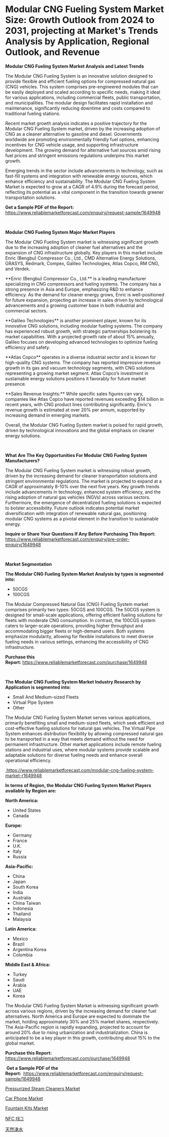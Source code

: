 <p><h1>Modular CNG Fueling System Market Size: Growth Outlook from 2024 to 2031, projecting at Market's Trends Analysis by Application, Regional Outlook, and Revenue</h1></p><p><strong>Modular CNG Fueling System Market Analysis and Latest Trends</strong></p>
<p><p>The Modular CNG Fueling System is an innovative solution designed to provide flexible and efficient fueling options for compressed natural gas (CNG) vehicles. This system comprises pre-engineered modules that can be easily deployed and scaled according to specific needs, making it ideal for various applications, including commercial fleets, public transportation, and municipalities. The modular design facilitates rapid installation and maintenance, significantly reducing downtime and costs compared to traditional fueling stations.</p><p>Recent market growth analysis indicates a positive trajectory for the Modular CNG Fueling System market, driven by the increasing adoption of CNG as a cleaner alternative to gasoline and diesel. Governments worldwide are promoting environmentally friendly fuel options, enhancing incentives for CNG vehicle usage, and supporting infrastructure development. The growing demand for alternative fuel sources amid rising fuel prices and stringent emissions regulations underpins this market growth.</p><p>Emerging trends in the sector include advancements in technology, such as fast-fill systems and integration with renewable energy sources, which enhance efficiency and sustainability. The Modular CNG Fueling System Market is expected to grow at a CAGR of 4.9% during the forecast period, reflecting its potential as a vital component in the transition towards greener transportation solutions.</p></p>
<p><strong>Get a Sample PDF of the Report:&nbsp;</strong> <a href="https://www.reliablemarketforecast.com/enquiry/request-sample/1649948?utm_campaign=1125&utm_medium=2&utm_source=Github&utm_content=ia&utm_term=26092024&utm_id=modular-cng-fueling-system">https://www.reliablemarketforecast.com/enquiry/request-sample/1649948</a></p>
<p>&nbsp;</p>
<p><strong>Modular CNG Fueling System Major Market Players</strong></p>
<p><p>The Modular CNG Fueling System market is witnessing significant growth due to the increasing adoption of cleaner fuel alternatives and the expansion of CNG infrastructure globally. Key players in this market include Enric (Bengbu) Compressor Co., Ltd., CMD Alternative Energy Solutions, GRASYS, Redmark, Compex, Galileo Technologies, Atlas Copco, RM CNG, and Verdek.</p><p>**Enric (Bengbu) Compressor Co., Ltd.** is a leading manufacturer specializing in CNG compressors and fueling systems. The company has a strong presence in Asia and Europe, emphasizing R&D to enhance efficiency. As the demand for cleaner energy grows, Enric is well-positioned for future expansion, projecting an increase in sales driven by technological advancements and a growing customer base in both industrial and commercial sectors.</p><p>**Galileo Technologies** is another prominent player, known for its innovative CNG solutions, including modular fueling systems. The company has experienced robust growth, with strategic partnerships bolstering its market capabilities. With a projected growth rate of about 15% annually, Galileo focuses on developing advanced technologies to optimize fueling efficiency and safety.</p><p>**Atlas Copco** operates in a diverse industrial sector and is known for high-quality CNG systems. The company has reported impressive revenue growth in its gas and vacuum technology segments, with CNG solutions representing a growing market segment. Atlas Copco’s investment in sustainable energy solutions positions it favorably for future market presence.</p><p>**Sales Revenue Insights:** While specific sales figures can vary, companies like Atlas Copco have reported revenues exceeding $14 billion in recent years, with CNG product lines contributing significantly. Enric's revenue growth is estimated at over 20% per annum, supported by increasing demand in emerging markets.</p><p>Overall, the Modular CNG Fueling System market is poised for rapid growth, driven by technological innovations and the global emphasis on cleaner energy solutions.</p></p>
<p>&nbsp;</p>
<p><strong>What Are The Key Opportunities For Modular CNG Fueling System Manufacturers?</strong></p>
<p><p>The Modular CNG Fueling System market is witnessing robust growth, driven by the increasing demand for cleaner transportation solutions and stringent environmental regulations. The market is projected to expand at a CAGR of approximately 8-10% over the next five years. Key growth trends include advancements in technology, enhanced system efficiency, and the rising adoption of natural gas vehicles (NGVs) across various sectors. Furthermore, the emergence of decentralized fueling solutions is expected to bolster accessibility. Future outlook indicates potential market diversification with integration of renewable natural gas, positioning modular CNG systems as a pivotal element in the transition to sustainable energy.</p></p>
<p><strong>Inquire or Share Your Questions If Any Before Purchasing This Report:</strong> <a href="https://www.reliablemarketforecast.com/enquiry/pre-order-enquiry/1649948?utm_campaign=1125&utm_medium=2&utm_source=Github&utm_content=ia&utm_term=26092024&utm_id=modular-cng-fueling-system">https://www.reliablemarketforecast.com/enquiry/pre-order-enquiry/1649948</a></p>
<p>&nbsp;</p>
<p><strong>Market Segmentation</strong></p>
<p><strong>The Modular CNG Fueling System Market Analysis by types is segmented into:</strong></p>
<p><ul><li>50CGS</li><li>100CGS</li></ul></p>
<p><p>The Modular Compressed Natural Gas (CNG) Fueling System market comprises primarily two types: 50CGS and 100CGS. The 50CGS system is designed for small-scale applications, offering efficient fueling solutions for fleets with moderate CNG consumption. In contrast, the 100CGS system caters to larger-scale operations, providing higher throughput and accommodating bigger fleets or high-demand users. Both systems emphasize modularity, allowing for flexible installations to meet diverse fueling needs in various settings, enhancing the accessibility of CNG infrastructure.</p></p>
<p><strong>Purchase this Report:&nbsp;</strong><a href="https://www.reliablemarketforecast.com/purchase/1649948?utm_campaign=1125&utm_medium=2&utm_source=Github&utm_content=ia&utm_term=26092024&utm_id=modular-cng-fueling-system">https://www.reliablemarketforecast.com/purchase/1649948</a></p>
<p>&nbsp;</p>
<p><strong>The Modular CNG Fueling System Market Industry Research by Application is segmented into:</strong></p>
<p><ul><li>Small And Medium-sized Fleets</li><li>Virtual Pipe System</li><li>Other</li></ul></p>
<p><p>The Modular CNG Fueling System Market serves various applications, primarily benefiting small and medium-sized fleets, which seek efficient and cost-effective fueling solutions for natural gas vehicles. The Virtual Pipe System enhances distribution flexibility by allowing compressed natural gas to be transported in a way that meets demand without the need for permanent infrastructure. Other market applications include remote fueling stations and industrial uses, where modular systems provide scalable and adaptable solutions for diverse fueling needs and enhance overall operational efficiency.</p></p>
<p><a href="https://www.reliablemarketforecast.com/modular-cng-fueling-system-market-r1649948?utm_campaign=1125&utm_medium=2&utm_source=Github&utm_content=ia&utm_term=26092024&utm_id=modular-cng-fueling-system">&nbsp;https://www.reliablemarketforecast.com/modular-cng-fueling-system-market-r1649948</a></p>
<p><strong>In terms of Region, the Modular CNG Fueling System Market Players available by Region are:</strong></p>
<p>
    <p> <strong> North America: </strong>
        <ul>
            <li>United States</li>
            <li>Canada</li>
        </ul>
        </p> 
    <p> <strong> Europe: </strong>
        <ul>
            <li>Germany</li>
            <li>France</li>
            <li>U.K.</li>
            <li>Italy</li>
            <li>Russia</li>
        </ul>
        </p> 
    <p> <strong> Asia-Pacific: </strong>
        <ul>
            <li>China</li>
            <li>Japan</li>
            <li>South Korea</li>
            <li>India</li>
            <li>Australia</li>
            <li>China Taiwan</li>
            <li>Indonesia</li>
            <li>Thailand</li>
            <li>Malaysia</li>
        </ul>
        </p> 
    <p> <strong> Latin America: </strong>
        <ul>
            <li>Mexico</li>
            <li>Brazil</li>
            <li>Argentina Korea</li>
            <li>Colombia</li>
        </ul>
        </p> 
    <p> <strong> Middle East & Africa: </strong>
        <ul>
            <li>Turkey</li>
            <li>Saudi</li>
            <li>Arabia</li>
            <li>UAE</li>
            <li>Korea</li>
        </ul>
    </p>
    </p>
<p><p>The Modular CNG Fueling System Market is witnessing significant growth across various regions, driven by the increasing demand for cleaner fuel alternatives. North America and Europe are expected to dominate the market, holding approximately 30% and 25% market shares, respectively. The Asia-Pacific region is rapidly expanding, projected to account for around 20% due to rising urbanization and industrialization. China is anticipated to be a key player in this growth, contributing about 15% to the global market.</p></p>
<p><strong>Purchase this Report: </strong><a href="https://www.reliablemarketforecast.com/purchase/1649948?utm_campaign=1125&utm_medium=2&utm_source=Github&utm_content=ia&utm_term=26092024&utm_id=modular-cng-fueling-system">https://www.reliablemarketforecast.com/purchase/1649948</a></p>
<p>&nbsp;<strong>Get a Sample PDF of the Report:&nbsp;&nbsp;</strong><a href="https://www.reliablemarketforecast.com/enquiry/request-sample/1649948?utm_campaign=1125&utm_medium=2&utm_source=Github&utm_content=ia&utm_term=26092024&utm_id=modular-cng-fueling-system">https://www.reliablemarketforecast.com/enquiry/request-sample/1649948</a></p>
<p><strong></strong></p>
<p><p><a href="https://issuu.com/reportprime-2/docs/pressurized-steam-cleaners-market-s_115203fd1001a3?utm_campaign=1125&utm_medium=2&utm_source=Github&utm_content=ia&utm_term=26092024&utm_id=modular-cng-fueling-system">Pressurized Steam Cleaners Market</a></p><p><a href="https://www.linkedin.com/pulse/pioneering-growth-analyzing-global-car-phone-market-g0gbc?trackingId=Jx6SLe3fTa%2BWOvhEB6y2Pg%3D%3D&utm_campaign=1125&utm_medium=2&utm_source=Github&utm_content=ia&utm_term=26092024&utm_id=modular-cng-fueling-system">Car Phone Market</a></p><p><a href="https://issuu.com/reportprime-2/docs/fountain-kits-market-size-2030.pptx_2d239fdee2b0be?utm_campaign=1125&utm_medium=2&utm_source=Github&utm_content=ia&utm_term=26092024&utm_id=modular-cng-fueling-system">Fountain Kits Market</a></p><p><a href="https://github.com/laholand/Market-Research-Report-List-6/blob/main/872298515295.md?utm_campaign=1125&utm_medium=2&utm_source=Github&utm_content=ia&utm_term=26092024&utm_id=modular-cng-fueling-system">NFC 태그</a></p><p><a href="https://github.com/mohamedbakry57/Market-Research-Report-List-6/blob/main/139698715376.md?utm_campaign=1125&utm_medium=2&utm_source=Github&utm_content=ia&utm_term=26092024&utm_id=modular-cng-fueling-system">天然湧水</a></p></p>
